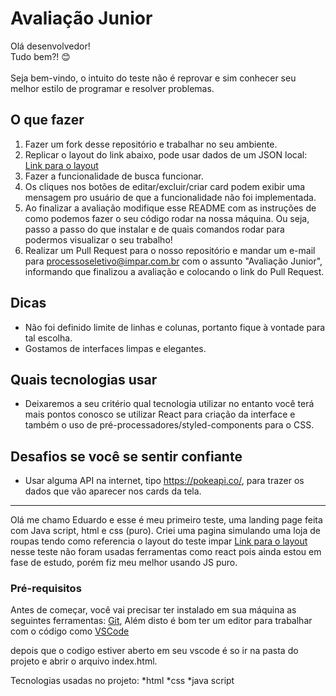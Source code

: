 # Avaliação Junior
Olá desenvolvedor!\
Tudo bem?! 😊\
\
Seja bem-vindo, o intuito do teste não é reprovar e sim conhecer seu melhor estilo de programar e resolver problemas.

## O que fazer
1. Fazer um fork desse repositório e trabalhar no seu ambiente.
2. Replicar o layout do link abaixo, pode usar dados de um JSON local:\
[Link para o layout](https://xd.adobe.com/view/c715f110-fbd4-4323-be0c-0e453c1450db-9246)
2. Fazer a funcionalidade de busca funcionar.
3. Os cliques nos botões de editar/excluir/criar card podem exibir uma mensagem pro usuário de que a funcionalidade não foi implementada.
4. Ao finalizar a avaliação modifique esse README com as instruções de como podemos fazer o seu código rodar na nossa máquina. Ou seja, passo a passo do que instalar e de quais comandos rodar para podermos visualizar o seu trabalho!
5. Realizar um Pull Request para o nosso repositório e mandar um e-mail para processoseletivo@impar.com.br com o assunto "Avaliação Junior", informando que finalizou a avaliação e colocando o link do Pull Request. 

## Dicas
* Não foi definido limite de linhas e colunas, portanto fique à vontade para tal escolha.
* Gostamos de interfaces limpas e elegantes.

## Quais tecnologias usar
* Deixaremos a seu critério qual tecnologia utilizar no entanto você terá mais pontos conosco se utilizar React para criação da interface e também o uso de pré-processadores/styled-components para o CSS.

## Desafios se você se sentir confiante
* Usar alguma API na internet, tipo https://pokeapi.co/, para trazer os dados que vão aparecer nos cards da tela.


--------------------------------------------------------------------------------------------------------------------------------------------------------
Olá me chamo Eduardo e esse é meu primeiro teste, uma landing page feita com Java script, html e css (puro).
Criei uma pagina simulando uma loja de roupas tendo como referencia o layout do teste impar [Link para o layout](https://xd.adobe.com/view/c715f110-fbd4-4323-be0c-0e453c1450db-9246)
nesse teste não foram usadas ferramentas como react pois ainda estou em fase de estudo, porém fiz meu melhor usando JS puro.


### Pré-requisitos
Antes de começar, você vai precisar ter instalado em sua máquina as seguintes ferramentas:
[Git](https://git-scm.com),  Além disto é bom ter um editor para trabalhar com o código como [VSCode](https://code.visualstudio.com/)

depois que o codigo estiver aberto em seu vscode é so ir na pasta do projeto e abrir o arquivo index.html.

Tecnologias usadas no projeto:
*html
*css
*java script



